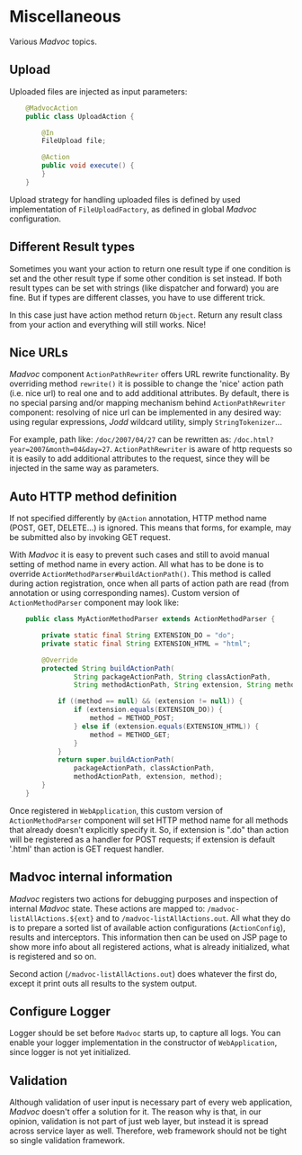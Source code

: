 # Miscellaneous

Various *Madvoc* topics.

## Upload

Uploaded files are injected as input parameters:

~~~~~ java
    @MadvocAction
    public class UploadAction {

    	@In
    	FileUpload file;

    	@Action
    	public void execute() {
    	}
    }
~~~~~

Upload strategy for handling uploaded files is defined by used
implementation of `FileUploadFactory`, as defined in global *Madvoc*
configuration.

## Different Result types

Sometimes you want your action to return one result type if one condition is set
and the other result type if some other condition is set instead.
If both result types can be set with strings (like dispatcher and forward)
you are fine. But if types are different classes, you have to use different
trick.

In this case just have action method return `Object`. Return any result
class from your action and everything will still works. Nice!

## Nice URLs

*Madvoc* component `ActionPathRewriter` offers URL rewrite
functionality. By overriding method `rewrite()` it is possible to change
the \'nice\' action path (i.e. nice url) to real one and to add
additional attributes. By default, there is no special parsing and/or
mapping mechanism behind `ActionPathRewriter` component: resolving of
nice url can be implemented in any desired way: using regular
expressions, *Jodd* wildcard utility, simply `StringTokenizer`...

For example, path like: `/doc/2007/04/27` can be rewritten as:
`/doc.html?year=2007&month=04&day=27`. `ActionPathRewriter` is aware of
http requests so it is easily to add additional attributes to the
request, since they will be injected in the same way as parameters.

## Auto HTTP method definition

If not specified differently by `@Action` annotation, HTTP method name
(POST, GET, DELETE...) is ignored. This means that forms, for example,
may be submitted also by invoking GET request.

With *Madvoc* it is easy to prevent such cases and still to avoid manual
setting of method name in every action. All what has to be done is to
override `ActionMethodParser#buildActionPath()`. This method is called
during action registration, once when all parts of action path are
read (from annotation or using corresponding names). Custom version of
`ActionMethodParser` component may look like:

~~~~~ java
    public class MyActionMethodParser extends ActionMethodParser {

    	private static final String EXTENSION_DO = "do";
    	private static final String EXTENSION_HTML = "html";

    	@Override
    	protected String buildActionPath(
                String packageActionPath, String classActionPath,
                String methodActionPath, String extension, String method) {

    		if ((method == null) && (extension != null)) {
    			if (extension.equals(EXTENSION_DO)) {
    				method = METHOD_POST;
    			} else if (extension.equals(EXTENSION_HTML)) {
    				method = METHOD_GET;
    			}
    		}
    		return super.buildActionPath(
                packageActionPath, classActionPath,
                methodActionPath, extension, method);
    	}
    }
~~~~~

Once registered in `WebApplication`, this custom version of
`ActionMethodParser` component will set HTTP method name for all methods
that already doesn't explicitly specify it. So, if extension is \".do\"
than action will be registered as a handler for POST requests; if
extension is default \'.html\' than action is GET request handler.

## Madvoc internal information

*Madvoc* registers two actions for debugging purposes and inspection of
internal *Madvoc* state. These actions are mapped to:
`/madvoc-listAllActions.${ext}` and to `/madvoc-listAllActions.out`. All
what they do is to prepare a sorted list of available action
configurations (`ActionConfig`), results and interceptors. This
information then can be used on JSP page to show more info about all
registered actions, what is already initialized, what is registered and
so on.

Second action (`/madvoc-listAllActions.out`) does whatever the first do,
except it print outs all results to the system output.

## Configure Logger

Logger should be set before `Madvoc` starts up, to capture all logs.
You can enable your logger implementation in the constructor of
`WebApplication`, since logger is not yet initialized.

## Validation

Although validation of user input is necessary part of every web
application, *Madvoc* doesn't offer a solution for it. The reason why
is that, in our opinion, validation is not part of just web layer, but
instead it is spread across service layer as well. Therefore, web
framework should not be tight so single validation framework.
